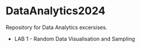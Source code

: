 # DataAnalytics2024
Repository for Data Analytics excersises. 
- LAB 1 - Random Data Visualisation and Sampling